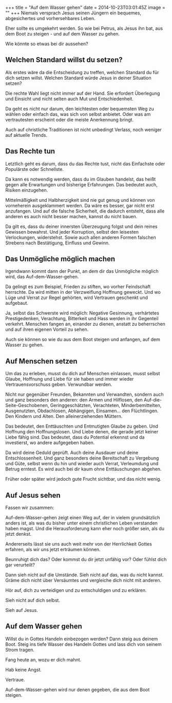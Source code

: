 +++
title = "Auf dem Wasser gehen"
date = 2014-10-23T03:01:45Z
image = ""
+++
Niemals versprach Jesus seinen Jüngern ein bequemes, abgesichertes und vorhersehbares Leben.

Eher sollte es umgekehrt werden. So wie bei Petrus, als Jesus ihn bat, aus dem Boot zu steigen - und auf dem Wasser zu gehen.

Wie könnte so etwas bei dir aussehen?

## Welchen Standard willst du setzen?

Als erstes wäre da die Entscheidung zu treffen, welchen Standard du für dich setzen willst. Welchen Standard würde Jesus in deiner Situation setzen?

Die rechte Wahl liegt nicht immer auf der Hand. Sie erfordert Überlegung und Einsicht und nicht selten auch Mut und Entschiedenheit.

Da geht es nicht nur darum, den leichtesten oder bequemsten Weg zu wählen oder einfach das, was sich von selbst anbietet. Oder was am vertrautesten erscheint oder die meiste Anerkennung bringt.

Auch auf christliche Traditionen ist nicht unbedingt Verlass, noch weniger auf aktuelle Trends.

## Das Rechte tun
Letztlich geht es darum, dass du das Rechte tust, nicht das Einfachste oder Populärste oder Schnellste.

Da kann es notwendig werden, dass du im Glauben handelst, das heißt gegen alle Erwartungen und bisherige Erfahrungen. Das bedeutet auch, Risiken einzugehen.

Mittelmäßigkeit und Halbherzigkeit sind nie gut genug und können von vorneherein ausgeklammert werden. Da wäre es besser, gar nicht erst anzufangen. Und auf die falsche Sicherheit, die dadurch entsteht, dass alle anderen es auch nicht besser machen, kannst du nicht bauen.

Da gilt es, dass du deiner innersten Überzeugung folgst und dein reines Gewissen bewahrst. Und jeder Korruption, selbst den leisesten Verlockungen, widerstehst. Sowie auch allen anderen Formen falschen Strebens nach Bestätigung, Einfluss und Gewinn.

## Das Unmögliche möglich machen
Irgendwann kommt dann der Punkt, an dem dir das Unmögliche möglich wird, das Auf-dem-Wasser-gehen.

Da gelingt es zum Beispiel, Frieden zu stiften, wo vorher Feindschaft herrschte. Da wird mitten in der Verzweiflung Hoffnung geweckt. Und wo Lüge und Verrat zur Regel gehörten, wird Vertrauen geschenkt und aufgebaut.

Ja, selbst das Schwerste wird möglich: Negative Gesinnung, verhärtetes Prestigedenken, Verachtung, Bitterkeit und Hass werden in ihr Gegenteil verkehrt. Menschen fangen an, einander zu dienen, anstatt zu beherrschen und auf ihren eigenen Vorteil zu sehen.

Auch sie können so wie du aus dem Boot steigen und anfangen, auf dem Wasser zu gehen.

## Auf Menschen setzen
Um das zu erleben, musst du dich auf Menschen einlassen, musst selbst Glaube, Hoffnung und Liebe für sie haben und immer wieder Vertrauensvorschuss geben. Verwundbar werden.

Nicht nur gegenüber Freunden, Bekannten und Verwandten, sondern auch und ganz besonders den anderen: den Armen und Hilflosen, den Auf-die-Seite-Geschobenen, Geringgeschätzten, Verachteten, Minderbemittelten, Ausgenutzten, Obdachlosen, Abhängigen, Einsamen... den Flüchtlingen. Den Kindern und Alten. Den alleinerziehenden Müttern.

Das bedeutet, den Enttäuschten und Entmutigten Glaube zu geben. Und Hoffnung den Hoffnungslosen. Und Liebe denen, die gerade jetzt keiner Liebe fähig sind. Das bedeutet, dass du Potential erkennst und da investierst, wo andere aufgegeben haben.

Da wird deine Geduld geprüft. Auch deine Ausdauer und deine Entschlossenheit. Und ganz besonders deine Bereitschaft zu Vergebung und Güte, selbst wenn du hin und wieder auch Verrat, Verleumdung und Betrug erntest. Es wird auch bei dir kaum ohne Enttäuschungen abgehen.

Früher oder später wird jedoch gute Frucht sichtbar, und das nicht wenig.

## Auf Jesus sehen

Fassen wir zusammen:

Auf-dem-Wasser-gehen zeigt einen Weg auf, der in vielem grundsätzlich anders ist, als was du bisher unter einem christlichen Leben verstanden haben magst. Und die Herausforderung kann eher noch größer sein, als du jetzt denkst.

Andererseits lässt sie uns auch weit mehr von der Herrlichkeit Gottes erfahren, als wir uns jetzt erträumen können.

Beunruhigt dich das? Oder kommst du dir jetzt unfähig vor? Oder fühlst dich gar verurteilt?

Dann sieh nicht auf die Umstände. Sieh nicht auf das, was du nicht kannst. Gräme dich nicht über Versäumtes und vergleiche dich nicht mit anderen.

Hör auf, dich zu verteidigen und zu entschuldigen und zu erklären.

Sieh nicht auf dich selbst.

Sieh auf Jesus.

## Auf dem Wasser gehen
Willst du in Gottes Handeln einbezogen werden? Dann steig aus deinem Boot. Steig ins tiefe Wasser des Handeln Gottes und lass dich von seinem Strom tragen.

Fang heute an, wozu er dich mahnt.

Hab keine Angst.

Vertraue.

Auf-dem-Wasser-gehen wird nur denen gegeben, die aus dem Boot steigen.
